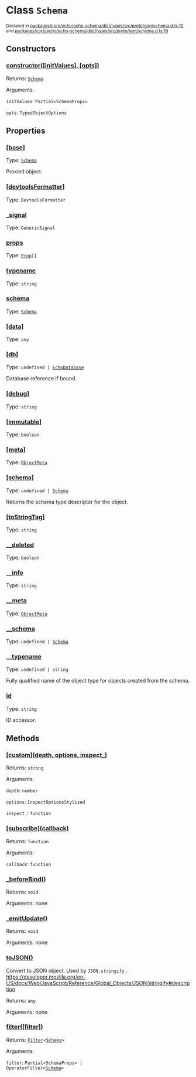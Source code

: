 # Class `Schema`
<sub>Declared in [packages/core/echo/echo-schema/dist/types/src/proto/gen/schema.d.ts:12]() and [packages/core/echo/echo-schema/dist/types/src/proto/gen/schema.d.ts:19]()</sub>




## Constructors
### [constructor(\[initValues\], \[opts\])]()




Returns: <code>[Schema](/api/@dxos/react-client/classes/Schema)</code>

Arguments: 

`initValues`: <code>Partial&lt;SchemaProps&gt;</code>

`opts`: <code>TypedObjectOptions</code>



## Properties
### [[base]]()
Type: <code>[Schema](/api/@dxos/react-client/classes/Schema)</code>

Proxied object.

### [[devtoolsFormatter]]()
Type: <code>DevtoolsFormatter</code>



### [_signal]()
Type: <code>GenericSignal</code>



### [props]()
Type: <code>[Prop](/api/@dxos/react-client/interfaces/Prop)[]</code>



### [typename]()
Type: <code>string</code>



### [schema]()
Type: <code>[Schema](/api/@dxos/react-client/classes/Schema)</code>



### [[data]]()
Type: <code>any</code>



### [[db]]()
Type: <code>undefined | [EchoDatabase](/api/@dxos/react-client/interfaces/EchoDatabase)</code>

Database reference if bound.

### [[debug]]()
Type: <code>string</code>



### [[immutable]]()
Type: <code>boolean</code>



### [[meta]]()
Type: <code>[ObjectMeta](/api/@dxos/react-client/types/ObjectMeta)</code>



### [[schema]]()
Type: <code>undefined | [Schema](/api/@dxos/react-client/classes/Schema)</code>

Returns the schema type descriptor for the object.

### [[toStringTag]]()
Type: <code>string</code>



### [__deleted]()
Type: <code>boolean</code>



### [__info]()
Type: <code>string</code>



### [__meta]()
Type: <code>[ObjectMeta](/api/@dxos/react-client/types/ObjectMeta)</code>



### [__schema]()
Type: <code>undefined | [Schema](/api/@dxos/react-client/classes/Schema)</code>



### [__typename]()
Type: <code>undefined | string</code>

Fully qualified name of the object type for objects created from the schema.

### [id]()
Type: <code>string</code>

ID accessor.


## Methods
### [\[custom\](depth, options, inspect_)]()




Returns: <code>string</code>

Arguments: 

`depth`: <code>number</code>

`options`: <code>InspectOptionsStylized</code>

`inspect_`: <code>function</code>


### [\[subscribe\](callback)]()




Returns: <code>function</code>

Arguments: 

`callback`: <code>function</code>


### [_beforeBind()]()




Returns: <code>void</code>

Arguments: none




### [_emitUpdate()]()




Returns: <code>void</code>

Arguments: none




### [toJSON()]()


Convert to JSON object. Used by  `JSON.stringify` .
https://developer.mozilla.org/en-US/docs/Web/JavaScript/Reference/Global_Objects/JSON/stringify#description

Returns: <code>any</code>

Arguments: none




### [filter(\[filter\])]()




Returns: <code>[Filter](/api/@dxos/react-client/classes/Filter)&lt;[Schema](/api/@dxos/react-client/classes/Schema)&gt;</code>

Arguments: 

`filter`: <code>Partial&lt;SchemaProps&gt; | OperatorFilter&lt;[Schema](/api/@dxos/react-client/classes/Schema)&gt;</code>


